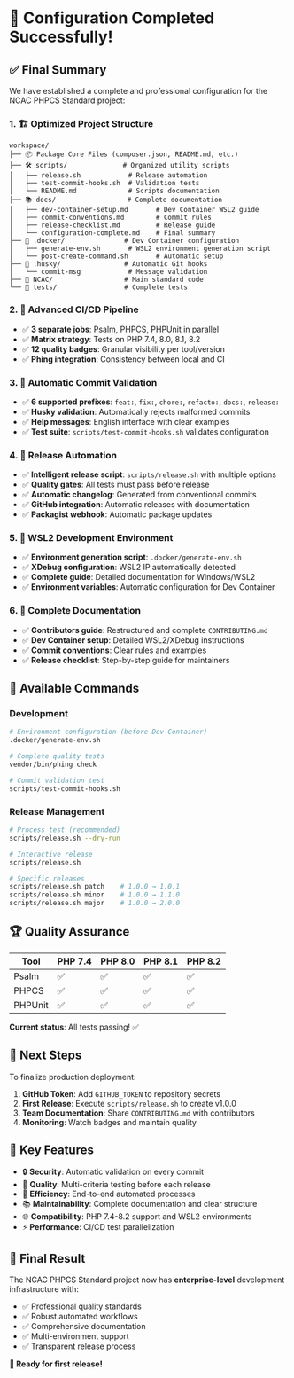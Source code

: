 # 🎉 Configuration Completed Successfully!

## ✅ Final Summary

We have established a complete and professional configuration for the NCAC PHPCS Standard project:

### 1. 🏗️ Optimized Project Structure

```
workspace/
├── 📦 Package Core Files (composer.json, README.md, etc.)
├── 🛠️ scripts/              # Organized utility scripts
│   ├── release.sh            # Release automation
│   ├── test-commit-hooks.sh  # Validation tests
│   └── README.md             # Scripts documentation
├── 📚 docs/                  # Complete documentation
│   ├── dev-container-setup.md       # Dev Container WSL2 guide
│   ├── commit-conventions.md        # Commit rules
│   ├── release-checklist.md         # Release guide
│   └── configuration-complete.md    # Final summary
├── 🐳 .docker/               # Dev Container configuration
│   ├── generate-env.sh       # WSL2 environment generation script
│   └── post-create-command.sh       # Automatic setup
├── 🎣 .husky/                # Automatic Git hooks
│   └── commit-msg            # Message validation
├── 🔧 NCAC/                  # Main standard code
└── 🧪 tests/                 # Complete tests
```

### 2. 🔄 Advanced CI/CD Pipeline

- ✅ **3 separate jobs**: Psalm, PHPCS, PHPUnit in parallel
- ✅ **Matrix strategy**: Tests on PHP 7.4, 8.0, 8.1, 8.2
- ✅ **12 quality badges**: Granular visibility per tool/version
- ✅ **Phing integration**: Consistency between local and CI

### 3. 🎯 Automatic Commit Validation

- ✅ **6 supported prefixes**: `feat:`, `fix:`, `chore:`, `refacto:`, `docs:`, `release:`
- ✅ **Husky validation**: Automatically rejects malformed commits
- ✅ **Help messages**: English interface with clear examples
- ✅ **Test suite**: `scripts/test-commit-hooks.sh` validates configuration

### 4. 🚀 Release Automation

- ✅ **Intelligent release script**: `scripts/release.sh` with multiple options
- ✅ **Quality gates**: All tests must pass before release
- ✅ **Automatic changelog**: Generated from conventional commits
- ✅ **GitHub integration**: Automatic releases with documentation
- ✅ **Packagist webhook**: Automatic package updates

### 5. 🐳 WSL2 Development Environment

- ✅ **Environment generation script**: `.docker/generate-env.sh`
- ✅ **XDebug configuration**: WSL2 IP automatically detected
- ✅ **Complete guide**: Detailed documentation for Windows/WSL2
- ✅ **Environment variables**: Automatic configuration for Dev Container

### 6. 📖 Complete Documentation

- ✅ **Contributors guide**: Restructured and complete `CONTRIBUTING.md`
- ✅ **Dev Container setup**: Detailed WSL2/XDebug instructions
- ✅ **Commit conventions**: Clear rules and examples
- ✅ **Release checklist**: Step-by-step guide for maintainers

## 🎯 Available Commands

### Development

```bash
# Environment configuration (before Dev Container)
.docker/generate-env.sh

# Complete quality tests
vendor/bin/phing check

# Commit validation test
scripts/test-commit-hooks.sh
```

### Release Management

```bash
# Process test (recommended)
scripts/release.sh --dry-run

# Interactive release
scripts/release.sh

# Specific releases
scripts/release.sh patch    # 1.0.0 → 1.0.1
scripts/release.sh minor    # 1.0.0 → 1.1.0
scripts/release.sh major    # 1.0.0 → 2.0.0
```

## 🏆 Quality Assurance

| Tool    | PHP 7.4 | PHP 8.0 | PHP 8.1 | PHP 8.2 |
| ------- | ------- | ------- | ------- | ------- |
| Psalm   | ✅      | ✅      | ✅      | ✅      |
| PHPCS   | ✅      | ✅      | ✅      | ✅      |
| PHPUnit | ✅      | ✅      | ✅      | ✅      |

**Current status**: All tests passing! ✅

## 🚀 Next Steps

To finalize production deployment:

1. **GitHub Token**: Add `GITHUB_TOKEN` to repository secrets
2. **First Release**: Execute `scripts/release.sh` to create v1.0.0
3. **Team Documentation**: Share `CONTRIBUTING.md` with contributors
4. **Monitoring**: Watch badges and maintain quality

## 🎊 Key Features

- 🔒 **Security**: Automatic validation on every commit
- 🎯 **Quality**: Multi-criteria testing before each release
- 🚀 **Efficiency**: End-to-end automated processes
- 📚 **Maintainability**: Complete documentation and clear structure
- 🌐 **Compatibility**: PHP 7.4-8.2 support and WSL2 environments
- ⚡ **Performance**: CI/CD test parallelization

## 🏁 Final Result

The NCAC PHPCS Standard project now has **enterprise-level** development infrastructure with:

- ✅ Professional quality standards
- ✅ Robust automated workflows
- ✅ Comprehensive documentation
- ✅ Multi-environment support
- ✅ Transparent release process

**🎉 Ready for first release!**

